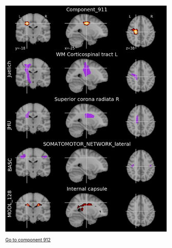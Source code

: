 


![911](preliminary/911.jpg "Component 911")

[Go to component 912](https://parietal-inria.github.io/MODL_atlas/1024/912 "Component 912")